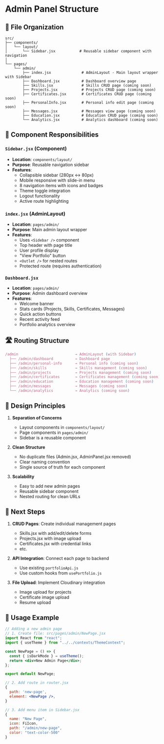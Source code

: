 # Admin Panel Structure

## 📁 File Organization

```
src/
├── components/
│   └── layout/
│       └── Sidebar.jsx           # Reusable sidebar component with navigation
│
└── pages/
    └── admin/
        ├── index.jsx              # AdminLayout - Main layout wrapper with Sidebar
        ├── Dashboard.jsx          # Dashboard overview page
        ├── Skills.jsx             # Skills CRUD page (coming soon)
        ├── Projects.jsx           # Projects CRUD page (coming soon)
        ├── Certificates.jsx       # Certificates CRUD page (coming soon)
        ├── PersonalInfo.jsx       # Personal info edit page (coming soon)
        ├── Messages.jsx           # Messages view page (coming soon)
        ├── Education.jsx          # Education CRUD page (coming soon)
        └── Analytics.jsx          # Analytics dashboard (coming soon)
```

## 🎯 Component Responsibilities

### `Sidebar.jsx` (Component)
- **Location**: `components/layout/`
- **Purpose**: Reusable navigation sidebar
- **Features**:
  - Collapsible sidebar (280px ↔ 80px)
  - Mobile responsive with slide-in menu
  - 8 navigation items with icons and badges
  - Theme toggle integration
  - Logout functionality
  - Active route highlighting

### `index.jsx` (AdminLayout)
- **Location**: `pages/admin/`
- **Purpose**: Main admin layout wrapper
- **Features**:
  - Uses `<Sidebar />` component
  - Top header with page title
  - User profile display
  - "View Portfolio" button
  - `<Outlet />` for nested routes
  - Protected route (requires authentication)

### `Dashboard.jsx`
- **Location**: `pages/admin/`
- **Purpose**: Admin dashboard overview
- **Features**:
  - Welcome banner
  - Stats cards (Projects, Skills, Certificates, Messages)
  - Quick action buttons
  - Recent activity feed
  - Portfolio analytics overview

## 🛣️ Routing Structure

```javascript
/admin                          → AdminLayout (with Sidebar)
  ├── /admin/dashboard          → Dashboard page
  ├── /admin/personal-info      → Personal info (coming soon)
  ├── /admin/skills             → Skills management (coming soon)
  ├── /admin/projects           → Projects management (coming soon)
  ├── /admin/certificates       → Certificates management (coming soon)
  ├── /admin/education          → Education management (coming soon)
  ├── /admin/messages           → Messages (coming soon)
  └── /admin/analytics          → Analytics (coming soon)
```

## 🎨 Design Principles

1. **Separation of Concerns**
   - Layout components in `components/layout/`
   - Page components in `pages/admin/`
   - Sidebar is a reusable component

2. **Clean Structure**
   - No duplicate files (Admin.jsx, AdminPanel.jsx removed)
   - Clear naming convention
   - Single source of truth for each component

3. **Scalability**
   - Easy to add new admin pages
   - Reusable sidebar component
   - Nested routing for clean URLs

## 🚀 Next Steps

1. **CRUD Pages**: Create individual management pages
   - Skills.jsx with add/edit/delete forms
   - Projects.jsx with image upload
   - Certificates.jsx with credential links
   - etc.

2. **API Integration**: Connect each page to backend
   - Use existing `portfolioApi.js`
   - Use custom hooks from `usePortfolio.js`

3. **File Upload**: Implement Cloudinary integration
   - Image upload for projects
   - Certificate image upload
   - Resume upload

## 📝 Usage Example

```jsx
// Adding a new admin page
// 1. Create file: src/pages/admin/NewPage.jsx
import React from "react";
import { useTheme } from "../../contexts/ThemeContext";

const NewPage = () => {
  const { isDarkMode } = useTheme();
  return <div>New Admin Page</div>;
};

export default NewPage;

// 2. Add route in router.jsx
{
  path: 'new-page',
  element: <NewPage />,
}

// 3. Add menu item in Sidebar.jsx
{
  name: "New Page",
  icon: FiIcon,
  path: "/admin/new-page",
  color: "text-color-500"
}
```
